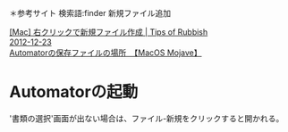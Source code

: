 ＊参考サイト
検索語:finder 新規ファイル追加  

[[Mac] 右クリックで新規ファイル作成 | Tips of Rubbish](https://wordpress.ideacompo.com/?p=10886)  
[2012-12-23](https://j-wort.hatenadiary.org/entries/2012/12/23)  
[Automatorの保存ファイルの場所　【MacOS Mojave】](https://blog.justspeclife.com/entry/2019-02-19-apple-macos-app-automator.html)

# Automatorの起動
'書類の選択'画面が出ない場合は、ファイル-新規をクリックすると開かれる。